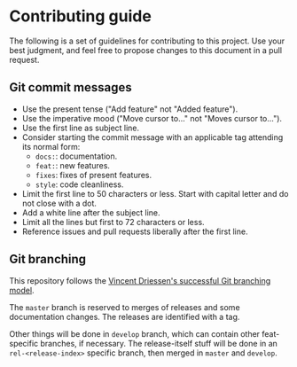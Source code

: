 # Contributing guide

The following is a set of guidelines for contributing to this project. Use your best judgment, and feel free to propose changes to this document in a pull request.

## Git commit messages

- Use the present tense ("Add feature" not "Added feature").
- Use the imperative mood ("Move cursor to..." not "Moves cursor to...").
- Use the first line as subject line.
- Consider starting the commit message with an applicable tag attending its normal form:
	- `docs:`: documentation.
	- `feat:`: new features.
	- `fixes`: fixes of present features.
	- `style`: code cleanliness.
- Limit the first line to 50 characters or less. Start with capital letter and do not close with a dot.
- Add a white line after the subject line.
- Limit all the lines but first to 72 characters or less.
- Reference issues and pull requests liberally after the first line.


## Git branching

This repository follows the [Vincent Driessen's successful Git branching model](https://nvie.com/posts/a-successful-git-branching-model/).

The `master` branch is reserved to merges of releases and some documentation changes. The releases are identified with a tag.

Other things will be done in `develop` branch, which can contain other feat-specific branches, if necessary. The release-itself stuff will be done in an `rel-<release-index>` specific branch, then merged in `master` and `develop`.
